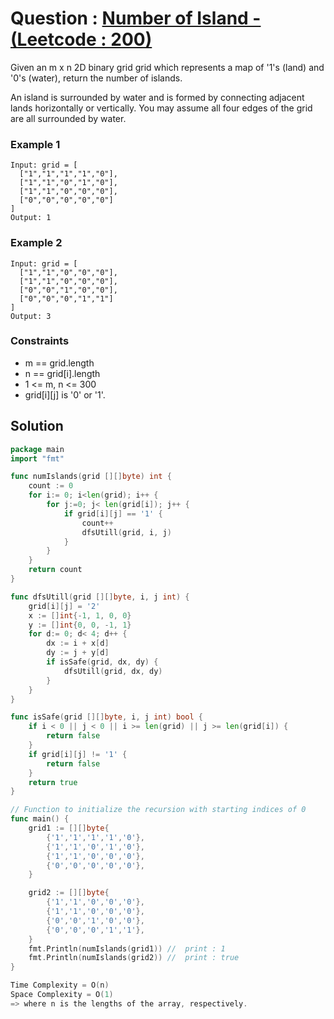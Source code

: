 # Question : [Number of Island - (Leetcode : 200)](https://leetcode.com/problems/number-of-islands/description/)

Given an m x n 2D binary grid grid which represents a map of '1's (land) and '0's (water), return the number of islands.

An island is surrounded by water and is formed by connecting adjacent lands horizontally or vertically. You may assume all four edges of the grid are all surrounded by water.

### Example 1

```
Input: grid = [
  ["1","1","1","1","0"],
  ["1","1","0","1","0"],
  ["1","1","0","0","0"],
  ["0","0","0","0","0"]
]
Output: 1

```

### Example 2

```
Input: grid = [
  ["1","1","0","0","0"],
  ["1","1","0","0","0"],
  ["0","0","1","0","0"],
  ["0","0","0","1","1"]
]
Output: 3

```

### Constraints

-   m == grid.length
-   n == grid[i].length
-   1 <= m, n <= 300
-   grid[i][j] is '0' or '1'.


## Solution

```GO
package main
import "fmt"

func numIslands(grid [][]byte) int {
    count := 0
    for i:= 0; i<len(grid); i++ {
        for j:=0; j< len(grid[i]); j++ {
            if grid[i][j] == '1' {
                count++
                dfsUtill(grid, i, j)
            }
        }
    }
    return count
}

func dfsUtill(grid [][]byte, i, j int) {
    grid[i][j] = '2'
    x := []int{-1, 1, 0, 0}
    y := []int{0, 0, -1, 1}
    for d:= 0; d< 4; d++ {
        dx := i + x[d]
        dy := j + y[d]
        if isSafe(grid, dx, dy) {
            dfsUtill(grid, dx, dy)
        }
    }
}

func isSafe(grid [][]byte, i, j int) bool {
    if i < 0 || j < 0 || i >= len(grid) || j >= len(grid[i]) {
        return false
    }
    if grid[i][j] != '1' {
        return false
    }
    return true
}

// Function to initialize the recursion with starting indices of 0
func main() {
    grid1 := [][]byte{
		{'1','1','1','1','0'},
		{'1','1','0','1','0'},
		{'1','1','0','0','0'},
		{'0','0','0','0','0'},
	}

	grid2 := [][]byte{
		{'1','1','0','0','0'},
		{'1','1','0','0','0'},
		{'0','0','1','0','0'},
		{'0','0','0','1','1'},
	}
    fmt.Println(numIslands(grid1)) //  print : 1
    fmt.Println(numIslands(grid2)) //  print : true
}

Time Complexity = O(n)
Space Complexity = O(1)
=> where n is the lengths of the array, respectively.
```